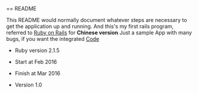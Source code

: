 == README

This README would normally document whatever steps are necessary to get the
application up and running.
And this's my first rails program, referred to [Ruby on Rails](http://railstutorial-china.org/book/) for **Chinese version**
Just a sample App with many bugs, if you want the integrated [Code](https://github.com/mhartl/sample_app_3rd_edition)


* Ruby version 2.1.5

* Start at Feb 2016

* Finish at Mar 2016 

* Version 1.0


